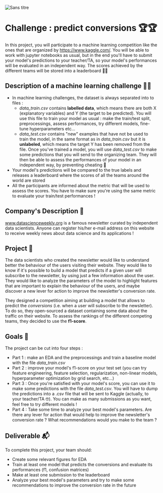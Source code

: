 ![Sans titre](https://github.com/user-attachments/assets/15a9851e-4cd0-4710-b927-2129e621e6d0)

# Challenge : predict conversions 🏆🏆
In this project, you will participate to a machine learning competition like the ones that are organized by https://www.kaggle.com/. You will be able to work with jupyter notebooks as usual, but in the end you'll have to submit your model's predictions to your teacher/TA, so your model's performances will be evaluated in an independent way. The scores achieved by the different teams will be stored into a leaderboard 🏅🏅

## Description of a machine learning challenge 🚴🚴
- In machine learning challenges, the dataset is always separated into to files :
    - *data_train.csv* contains **labelled data**, which means there are both X (explanatory variables) and Y (the target to be predicted). You will use this file to train your model as usual : make the train/test split, preprocessings, assess performances, try different models, fine-tune hyperparameters etc...
    - *data_test.csv* contains "new" examples that have not be used to train the model, in the same format as in *data_train.csv* but it is **unlabeled**, which means the target Y has been removed from the file. Once you've trained a model, you will use *data_test.csv* to make some predictions that you will send to the organizing team. They will then be able to assess the performances of your model in an independent way, by preventing cheating 🤸
- Your model's predictions will be compared to the true labels and releases a leaderboard where the scores of all the teams around the world are stored
- All the participants are informed about the metric that will be used to assess the scores. You have to make sure you're using the same metric to evaluate your train/test performances !

## Company's Description 📇
www.datascienceweekly.org is a famous newsletter curated by independent data scientists. Anyone can register his/her e-mail address on this website to receive weekly news about data science and its applications !

## Project 🚧
The data scientists who created the newsletter would like to understand better the behaviour of the users visiting their website. They would like to know if it's possible to build a model that predicts if a given user will subscribe to the newsletter, by using just a few information about the user. They would like to analyze the parameters of the model to highlight features that are important to explain the behaviour of the users, and maybe discover a new lever for action to improve the newsletter's conversion rate.

They designed a competition aiming at building a model that allows to predict the *conversions* (i.e. when a user will subscribe to the newsletter). To do so, they open-sourced a dataset containing some data about the traffic on their website. To assess the rankings of the different competing teams, they decided to use the **f1-score**.

## Goals 🎯
The project can be cut into four steps :
- Part 1 : make an EDA and the preprocessings and train a baseline model with the file *data_train.csv*
- Part 2 : improve your model's f1-score on your test set (you can try feature engineering, feature selection, regularization, non-linear models, hyperparameter optimization by grid search, etc...)
- Part 3 : Once you're satisfied with your model's score, you can use it to make some predictions with the file *data_test.csv*. You will have to dump the predictions into a .csv file that will be sent to Kaggle (actually, to your teacher/TA 🤓). You can make as many submissions as you want, feel free to try different models !
- Part 4 : Take some time to analyze your best model's parameters. Are there any lever for action that would help to improve the newsletter's conversion rate ? What recommendations would you make to the team ?

## Deliverable 📬
To complete this project, your team should: 
- Create some relevant figures for EDA
- Train at least one model that predicts the conversions and evaluate its performances (f1, confusion matrices)
- Make at least one submission to the leaderboard 
- Analyze your best model's parameters and try to make some recommendations to improve the conversion rate in the future

